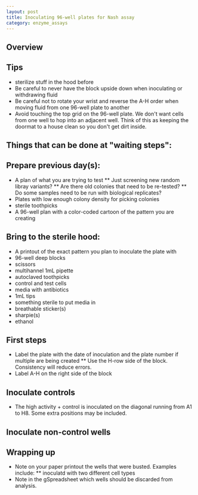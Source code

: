 ```yaml
---
layout: post
title: Inoculating 96-well plates for Nash assay  
category: enzyme_assays
---
```


## Overview

## Tips
* sterilize stuff in the hood before 
* Be careful to never have the block upside down when inoculating or withdrawing fluid
* Be careful not to rotate your wrist and reverse the A-H order when moving fluid from one 96-well plate to another
* Avoid touching the top grid on the 96-well plate.  We don't want cells from one well to hop into an adjacent well.  Think of this as keeping the doormat to a house clean so you don't get dirt inside. 

## Things that can be done at "waiting steps":

## Prepare previous day(s):
* A plan of what you are trying to test
** Just screening new random libray variants?
** Are there old colonies that need to be re-tested? 
** Do some samples need to be run with biological replicates? 
* Plates with low enough colony density for picking colonies
* sterile toothpicks
* A 96-well plan with a color-coded cartoon of the pattern you are creating

## Bring to the sterile hood: 
* A printout of the exact pattern you plan to inoculate the plate with
* 96-well deep blocks
* scissors
* multihannel 1mL pipette
* autoclaved toothpicks
* control and test cells
* media with antibiotics 
* 1mL tips
* something sterile to put media in
* breathable sticker(s)
* sharpie(s) 
* ethanol

## First steps
* Label the plate with the date of inoculation and the plate number if multiple are being created
** Use the H-row side of the block.  Consistency will reduce errors.
* Label A-H on the right side of the block  

## Inoculate controls
* The high activity + control is inoculated on the diagonal running from A1 to H8.  Some extra positions may be included. 

## Inoculate non-control wells

## Wrapping up
* Note on your paper printout the wells that were busted.  Examples include:
** inoculatd with two different cell types 
* Note in the gSpreadsheet which wells should be discarded from analysis. 


